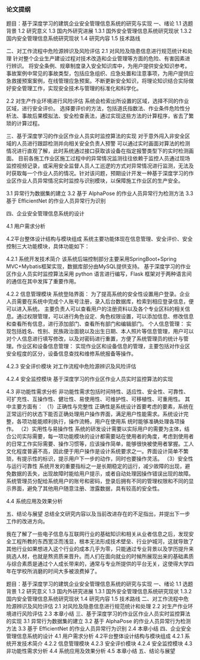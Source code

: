 ### 论文提纲
题目：基于深度学习的建筑企业安全管理信息系统的研究与实现
一、绪论
1.1 选题背景
1.2 研究意义
1.3 国内外研究进展
1.3.1 国外安全管理信息系统研究现状
1.3.2 国内安全管理信息系统研究现状
1.4 研究内容
1.5 技术路线

二、对工作流程中危险源辨识及风险评估
2.1 对风险及隐患信息进行规范统计和处理
针对整个企业生产建设过程对技术改造和企业管理等方面的危险、有害因素进行辨识。
将安全条例、规章制度录入安全知识库中，为用户提供安全知识参考。事故案例中常见的事故类型，包括应急组织、应急处置和注意事项，为用户提供应急救援预案案例，在线管理应急预案。不断更新安全知识，将理论知识结合实际做好安全管理工作，实现安全技术与管理的标准化和科学化。 

2.2 对生产作业环境进行风险评估
系统会检索出所设置的区域，选择不同的作业区域，进行安全评价。
选择要评价的方法，包括道氏指数法、作业条件危险性分析法、事故后果模拟法、安全检查表法，通过实现这些方法的计算程序，省去了繁琐的计算过程。

三、基于深度学习的作业区作业人员实时监控算法的实现
对于意外闯入非安全区域的人员进行跟踪检测并向相关安全负责人预警
可以通过实时画面对算法的检测情况进行直观了解，此时系统通过接口获取该设备在指定报警类型下的实时检测画面。
目前各施工作业区施工过程中的异常情况监测往往依赖于监控人员通过现场监控视频记录，或采用安全监督人员人工巡逻的方式对异常情况进行监测，无法及时获取每一个作业人员的情况。针对该问题，预期设计开发一种基于深度学习的作业区作业人员异常情况实时监控与识别模块，以保障施工作业区的生产安全。

3.1 异常行为数据集的建立
3.2 基于 AlphaPose 的作业人员异常行为检测方法
3.3 基于 EfficientNet 的作业人员异常行为识别

四、企业安全管理信息系统的设计

4.1 用户需求分析

4.2平台整体设计结构与模块组成
系统主要功能体现在信息管理、安全评价、安全控制三大功能模块，具体功能如下： 

4.2.1 系统开发技术简介
该系统后端控制部分主要采用SpringBoot+Spring MVC+Mybatis框架实现，数据库部分由MySQL提供支持。
基于深度学习的作业区作业人员实时监控算法采用 python 语言进行编写，Flask 框架对于两种语言间的通信在其中发挥了重要作用。

​4.2.2 信息管理模块
系统登陆界面：
为了提高系统的安全性设置用户登录。企业人员需要在系统中完成个人账号注册，录入后台数据库，检索到相应登录信息，便可以进入系统。
主要负责人可以查看用户的注册资料以及各个专业区科的相关信息。通过权限管理，可以进行角色设定、角色权限设置，可以添加信息、修改信息和查看所有信息，进行添加部门、查看所有部门和编辑部门。
个人信息管理：
实现包括姓名、性别、民族政治面貌以及出生日期、本人照片等信息管理，用户可以对个人信息进行填写修改，以及对密码进行重置，方便了系统管理员的统计与管理。
​作业区和设备信息管理：
实现作业区和设备信息的管理，主要包括对作业区安全程度的区分，设备信息查找和维修系统报备等操作。

4.2.3 安全评价模块
对工作流程中危险源辨识及风险评估

4.2.4 安全监控模块
基于深度学习的作业区作业人员实时监控算法的实现

4.3 非功能性需求分析 
非功能性需求包括时间特性、适应性、安全性、可靠性、可扩充性、互操作性、健壮性、易使用性、可维护性、可移植性、可重用性。
其中主要方面有：
（1）正确性与完整性
正确性是系统设计首要考虑的要素，系统在正常运行的状态下能否正确处理用户操作界面，满足用户性能需求。系统设计完整，各项功能能顺利执行，操作流畅，用户在使用系 统时能够准确处理各项操作。 
（2）实用性与易操作性
系统的研发设计需要以实际用户的需要为主体，结合公司实际需要，每一项功能模块的设计都需要站在使用者的角度，考虑到使用者的日常工作实际需要、操作习惯等，应该操作简单，能够很快被使用者掌握。工人文化程度普遍不高，因此便于用户操作是设计系统要求之一。界面设计简单不繁琐，有提示性的标识，提示用户下一步的动作，同时也要操作灵活。 
（3）安全性与运行可靠性 
系统开发的重要指标之一是长期稳定的运行，减少故障的出现，避免数据的丢失，出现故障时能给用户提示，或者自动处理因操作错误出现的故障。系统管理员分配给系统用户的账号和密码，登录后拥有不同的管理权限和不同的显示界面，避免了其他用户随意注册、泄露数据，具有较高的安全性。 

4.4 系统应用及效果分析

五、结论与展望
总结全文研究内容以及当前改进存在的不足指出，并提出下一步工作的改进方向。



我在了解了一些电子信息与互联网行业的基础知识和相关从业者信息之后，发现安全工程所教的东西宽泛而浅显，根本无法形成技术壁垒、行业护城河，这就导致了其他行业如果想进入这个行业的成本几乎为零，只能通过专业背景以及学历提升来挑选人材，也就是熬资质来晋升。而人们在面向就业的时候所展现出来的基础素质与综合素质是通过个人成长带来的，通常与专业所提供的平台无关，这使得大学四年在学校所消磨的时间大多被浪费掉了。


题目：基于深度学习的建筑企业安全管理信息系统的研究与实现
一、绪论
1.1 选题背景
1.2 研究意义
1.3 国内外研究进展
1.3.1 国外安全管理信息系统研究现状
1.3.2 国内安全管理信息系统研究现状
1.4 研究内容
1.5 技术路线
二、对工作流程中危险源辨识及风险评估
2.1 对风险及隐患信息进行规范统计和处理
2.2 对生产作业环境进行风险评估
2.3 本章小结
三、基于深度学习的作业区作业人员实时监控算法的实现
3.1 异常行为数据集的建立
3.2 基于 AlphaPose 的作业人员异常行为检测方法
3.3 基于 EfficientNet 的作业人员异常行为识别
2.4 本章小结
四、企业安全管理信息系统的设计
4.1 用户需求分析
4.2平台整体设计结构与模块组成
4.2.1 系统开发技术简介
​4.2.2 信息管理模块
4.2.3 安全评价模块
4.2.4 安全监控模块
4.3 非功能性需求分析 
4.4 系统应用及效果分析
4.5 本章小结
五、结论与展望
